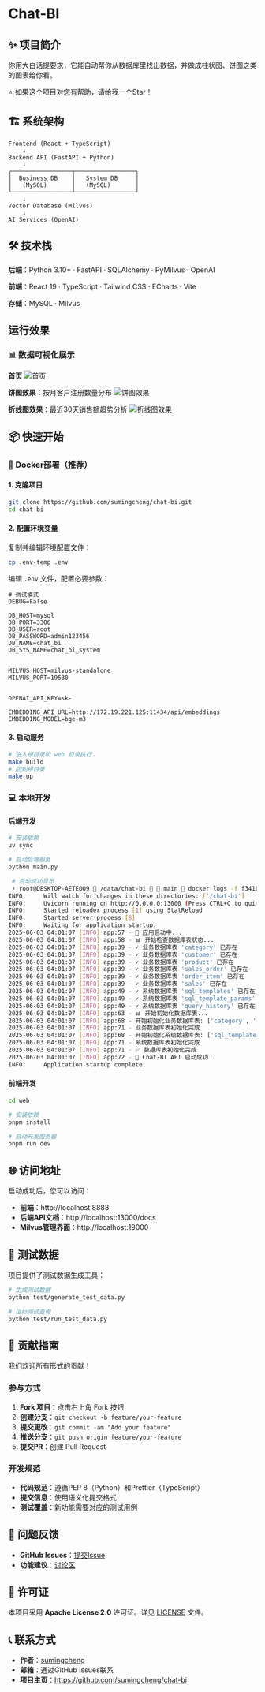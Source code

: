 # Chat-BI

## ✨ 项目简介

你用大白话提要求，它能自动帮你从数据库里找出数据，并做成柱状图、饼图之类的图表给你看。

⭐ 如果这个项目对您有帮助，请给我一个Star！

## 🏗️ 系统架构

```
Frontend (React + TypeScript)
    ↓
Backend API (FastAPI + Python)
    ↓
┌─────────────────┬─────────────────┐
│  Business DB    │   System DB     │
│   (MySQL)       │   (MySQL)       │
└─────────────────┴─────────────────┘
    ↓
Vector Database (Milvus)
    ↓
AI Services (OpenAI)
```

## 🛠️ 技术栈

**后端**：Python 3.10+ · FastAPI · SQLAlchemy · PyMilvus · OpenAI

**前端**：React 19 · TypeScript · Tailwind CSS · ECharts · Vite

**存储**：MySQL · Milvus


## 运行效果

### 📊 数据可视化展示
**首页**
![首页](images/index.png)

**饼图效果**：按月客户注册数量分布
![饼图效果](images/pie.png)

**折线图效果**：最近30天销售额趋势分析
![折线图效果](images/line.png)


## 📦 快速开始

### 🐳 Docker部署（推荐）

#### 1. 克隆项目
```bash
git clone https://github.com/sumingcheng/chat-bi.git
cd chat-bi
```

#### 2. 配置环境变量
复制并编辑环境配置文件：
```bash
cp .env-temp .env
```

编辑 `.env` 文件，配置必要参数：
```env
# 调试模式
DEBUG=False

DB_HOST=mysql
DB_PORT=3306
DB_USER=root
DB_PASSWORD=admin123456
DB_NAME=chat_bi
DB_SYS_NAME=chat_bi_system


MILVUS_HOST=milvus-standalone
MILVUS_PORT=19530


OPENAI_API_KEY=sk-

EMBEDDING_API_URL=http://172.19.221.125:11434/api/embeddings
EMBEDDING_MODEL=bge-m3
```

#### 3. 启动服务
```bash
# 进入根目录和 web 目录执行 
make build
# 回到根目录
make up 
```

### 💻 本地开发

#### 后端开发
```bash
# 安装依赖
uv sync

# 启动后端服务
python main.py
```

```bash
 # 启动成功显示
 ⚡ root@DESKTOP-AETE0Q9  /data/chat-bi   main  docker logs -f f341b3959a99
INFO:     Will watch for changes in these directories: ['/chat-bi']
INFO:     Uvicorn running on http://0.0.0.0:13000 (Press CTRL+C to quit)
INFO:     Started reloader process [1] using StatReload
INFO:     Started server process [8]
INFO:     Waiting for application startup.
2025-06-03 04:01:07 [INFO] app:57 - 🚀 应用启动中...
2025-06-03 04:01:07 [INFO] app:58 - 📊 开始检查数据库表状态...
2025-06-03 04:01:07 [INFO] app:39 - ✓ 业务数据库表 'category' 已存在
2025-06-03 04:01:07 [INFO] app:39 - ✓ 业务数据库表 'customer' 已存在
2025-06-03 04:01:07 [INFO] app:39 - ✓ 业务数据库表 'product' 已存在
2025-06-03 04:01:07 [INFO] app:39 - ✓ 业务数据库表 'sales_order' 已存在
2025-06-03 04:01:07 [INFO] app:39 - ✓ 业务数据库表 'order_item' 已存在
2025-06-03 04:01:07 [INFO] app:39 - ✓ 业务数据库表 'sales' 已存在
2025-06-03 04:01:07 [INFO] app:49 - ✓ 系统数据库表 'sql_templates' 已存在
2025-06-03 04:01:07 [INFO] app:49 - ✓ 系统数据库表 'sql_template_params' 已存在
2025-06-03 04:01:07 [INFO] app:49 - ✓ 系统数据库表 'query_history' 已存在
2025-06-03 04:01:07 [INFO] app:63 - 📊 开始初始化数据库表...
2025-06-03 04:01:07 [INFO] app:68 - 开始初始化业务数据库表: ['category', 'customer', 'product', 'sales_order', 'order_item', 'sales']
2025-06-03 04:01:07 [INFO] app:71 - 业务数据库表初始化完成
2025-06-03 04:01:07 [INFO] app:68 - 开始初始化系统数据库表: ['sql_templates', 'sql_template_params', 'query_history']
2025-06-03 04:01:07 [INFO] app:71 - 系统数据库表初始化完成
2025-06-03 04:01:07 [INFO] app:71 - ✅ 数据库表初始化完成
2025-06-03 04:01:07 [INFO] app:72 - 🎉 Chat-BI API 启动成功！
INFO:     Application startup complete.
```

#### 前端开发
```bash
cd web

# 安装依赖
pnpm install

# 启动开发服务器
pnpm run dev
```

## 🌐 访问地址

启动成功后，您可以访问：

- **前端**：http://localhost:8888
- **后端API文档**：http://localhost:13000/docs
- **Milvus管理界面**：http://localhost:19000

## 🧪 测试数据

项目提供了测试数据生成工具：

```bash
# 生成测试数据
python test/generate_test_data.py

# 运行测试查询
python test/run_test_data.py
```

## 🤝 贡献指南

我们欢迎所有形式的贡献！

### 参与方式

1. **Fork 项目**：点击右上角 Fork 按钮
2. **创建分支**：`git checkout -b feature/your-feature`
3. **提交更改**：`git commit -am "Add your feature"`
4. **推送分支**：`git push origin feature/your-feature`
5. **提交PR**：创建 Pull Request

### 开发规范

- **代码规范**：遵循PEP 8（Python）和Prettier（TypeScript）
- **提交信息**：使用语义化提交格式
- **测试覆盖**：新功能需要对应的测试用例

## 🐛 问题反馈

- **GitHub Issues**：[提交Issue](https://github.com/sumingcheng/chat-bi/issues)
- **功能建议**：[讨论区](https://github.com/sumingcheng/chat-bi/discussions)

## 📄 许可证

本项目采用 **Apache License 2.0** 许可证。详见 [LICENSE](LICENSE) 文件。

## 📞 联系方式

- **作者**：[sumingcheng](https://github.com/sumingcheng)
- **邮箱**：通过GitHub Issues联系
- **项目主页**：https://github.com/sumingcheng/chat-bi

